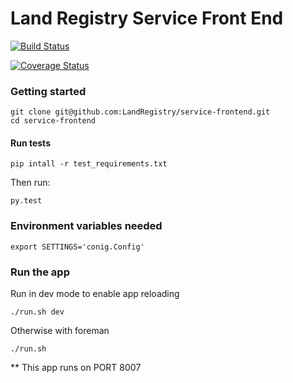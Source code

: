Land Registry Service Front End
===============

[![Build Status](https://travis-ci.org/LandRegistry/service-frontend.svg)](https://travis-ci.org/LandRegistry/service-frontend)

[![Coverage Status](https://img.shields.io/coveralls/LandRegistry/service-frontend.svg)](https://coveralls.io/r/LandRegistry/service-frontend)


### Getting started

```
git clone git@github.com:LandRegistry/service-frontend.git
cd service-frontend
```

#### Run tests

```
pip intall -r test_requirements.txt
```

Then run:

```
py.test
```

### Environment variables needed

```
export SETTINGS='conig.Config'
```


### Run the app

Run in dev mode to enable app reloading

```
./run.sh dev
```

Otherwise with foreman

```
./run.sh
```

** This app runs on PORT 8007
